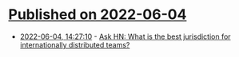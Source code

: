 # [Published on 2022-06-04](index.md)

* [2022-06-04, 14:27:10](https://news.ycombinator.com/item?id=31620700) - [Ask HN: What is the best jurisdiction for internationally distributed teams?](https://news.ycombinator.com/item?id=31620700)
